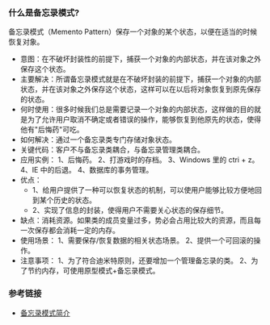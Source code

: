 ### 什么是备忘录模式?

备忘录模式（Memento Pattern）保存一个对象的某个状态，以便在适当的时候恢复对象。

* 意图：在不破坏封装性的前提下，捕获一个对象的内部状态，并在该对象之外保存这个状态。
* 主要解决：所谓备忘录模式就是在不破坏封装的前提下，捕获一个对象的内部状态，并在该对象之外保存这个状态，这样可以在以后将对象恢复到原先保存的状态。
* 何时使用：很多时候我们总是需要记录一个对象的内部状态，这样做的目的就是为了允许用户取消不确定或者错误的操作，能够恢复到他原先的状态，使得他有"后悔药"可吃。
* 如何解决：通过一个备忘录类专门存储对象状态。
* 关键代码：客户不与备忘录类耦合，与备忘录管理类耦合。
* 应用实例： 1、后悔药。 2、打游戏时的存档。 3、Windows 里的 ctri + z。 4、IE 中的后退。 4、数据库的事务管理。
* 优点： 
    * 1、给用户提供了一种可以恢复状态的机制，可以使用户能够比较方便地回到某个历史的状态。 
    * 2、实现了信息的封装，使得用户不需要关心状态的保存细节。
* 缺点：消耗资源。如果类的成员变量过多，势必会占用比较大的资源，而且每一次保存都会消耗一定的内存。
* 使用场景： 1、需要保存/恢复数据的相关状态场景。 2、提供一个可回滚的操作。
* 注意事项： 1、为了符合迪米特原则，还要增加一个管理备忘录的类。 2、为了节约内存，可使用原型模式+备忘录模式。

### 参考链接
* [备忘录模式简介](https://www.runoob.com/design-pattern/memento-pattern.html)